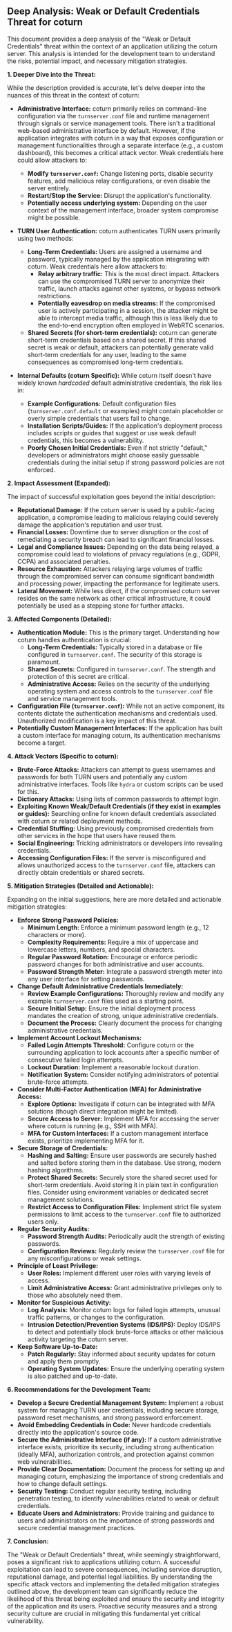 ## Deep Analysis: Weak or Default Credentials Threat for coturn

This document provides a deep analysis of the "Weak or Default Credentials" threat within the context of an application utilizing the coturn server. This analysis is intended for the development team to understand the risks, potential impact, and necessary mitigation strategies.

**1. Deeper Dive into the Threat:**

While the description provided is accurate, let's delve deeper into the nuances of this threat in the context of coturn:

* **Administrative Interface:**  coturn primarily relies on command-line configuration via the `turnserver.conf` file and runtime management through signals or service management tools. There isn't a traditional web-based administrative interface by default. However, if the application integrates with coturn in a way that exposes configuration or management functionalities through a separate interface (e.g., a custom dashboard), this becomes a critical attack vector. Weak credentials here could allow attackers to:
    * **Modify `turnserver.conf`:** Change listening ports, disable security features, add malicious relay configurations, or even disable the server entirely.
    * **Restart/Stop the Service:** Disrupt the application's functionality.
    * **Potentially access underlying system:** Depending on the user context of the management interface, broader system compromise might be possible.

* **TURN User Authentication:** coturn authenticates TURN users primarily using two methods:
    * **Long-Term Credentials:** Users are assigned a username and password, typically managed by the application integrating with coturn. Weak credentials here allow attackers to:
        * **Relay arbitrary traffic:**  This is the most direct impact. Attackers can use the compromised TURN server to anonymize their traffic, launch attacks against other systems, or bypass network restrictions.
        * **Potentially eavesdrop on media streams:** If the compromised user is actively participating in a session, the attacker might be able to intercept media traffic, although this is less likely due to the end-to-end encryption often employed in WebRTC scenarios.
    * **Shared Secrets (for short-term credentials):**  coturn can generate short-term credentials based on a shared secret. If this shared secret is weak or default, attackers can potentially generate valid short-term credentials for any user, leading to the same consequences as compromised long-term credentials.

* **Internal Defaults (coturn Specific):**  While coturn itself doesn't have widely known *hardcoded* default administrative credentials, the risk lies in:
    * **Example Configurations:**  Default configuration files (`turnserver.conf.default` or examples) might contain placeholder or overly simple credentials that users fail to change.
    * **Installation Scripts/Guides:**  If the application's deployment process includes scripts or guides that suggest or use weak default credentials, this becomes a vulnerability.
    * **Poorly Chosen Initial Credentials:** Even if not strictly "default," developers or administrators might choose easily guessable credentials during the initial setup if strong password policies are not enforced.

**2. Impact Assessment (Expanded):**

The impact of successful exploitation goes beyond the initial description:

* **Reputational Damage:** If the coturn server is used by a public-facing application, a compromise leading to malicious relaying could severely damage the application's reputation and user trust.
* **Financial Losses:**  Downtime due to server disruption or the cost of remediating a security breach can lead to significant financial losses.
* **Legal and Compliance Issues:**  Depending on the data being relayed, a compromise could lead to violations of privacy regulations (e.g., GDPR, CCPA) and associated penalties.
* **Resource Exhaustion:** Attackers relaying large volumes of traffic through the compromised server can consume significant bandwidth and processing power, impacting the performance for legitimate users.
* **Lateral Movement:** While less direct, if the compromised coturn server resides on the same network as other critical infrastructure, it could potentially be used as a stepping stone for further attacks.

**3. Affected Components (Detailed):**

* **Authentication Module:** This is the primary target. Understanding how coturn handles authentication is crucial:
    * **Long-Term Credentials:**  Typically stored in a database or file configured in `turnserver.conf`. The security of this storage is paramount.
    * **Shared Secrets:**  Configured in `turnserver.conf`. The strength and protection of this secret are critical.
    * **Administrative Access:**  Relies on the security of the underlying operating system and access controls to the `turnserver.conf` file and service management tools.
* **Configuration File (`turnserver.conf`):**  While not an active component, its contents dictate the authentication mechanisms and credentials used. Unauthorized modification is a key impact of this threat.
* **Potentially Custom Management Interfaces:** If the application has built a custom interface for managing coturn, its authentication mechanisms become a target.

**4. Attack Vectors (Specific to coturn):**

* **Brute-Force Attacks:**  Attackers can attempt to guess usernames and passwords for both TURN users and potentially any custom administrative interfaces. Tools like `hydra` or custom scripts can be used for this.
* **Dictionary Attacks:** Using lists of common passwords to attempt login.
* **Exploiting Known Weak/Default Credentials (if they exist in examples or guides):**  Searching online for known default credentials associated with coturn or related deployment methods.
* **Credential Stuffing:** Using previously compromised credentials from other services in the hope that users have reused them.
* **Social Engineering:** Tricking administrators or developers into revealing credentials.
* **Accessing Configuration Files:** If the server is misconfigured and allows unauthorized access to the `turnserver.conf` file, attackers can directly obtain credentials or shared secrets.

**5. Mitigation Strategies (Detailed and Actionable):**

Expanding on the initial suggestions, here are more detailed and actionable mitigation strategies:

* **Enforce Strong Password Policies:**
    * **Minimum Length:**  Enforce a minimum password length (e.g., 12 characters or more).
    * **Complexity Requirements:** Require a mix of uppercase and lowercase letters, numbers, and special characters.
    * **Regular Password Rotation:** Encourage or enforce periodic password changes for both administrative and user accounts.
    * **Password Strength Meter:** Integrate a password strength meter into any user interface for setting passwords.
* **Change Default Administrative Credentials Immediately:**
    * **Review Example Configurations:**  Thoroughly review and modify any example `turnserver.conf` files used as a starting point.
    * **Secure Initial Setup:**  Ensure the initial deployment process mandates the creation of strong, unique administrative credentials.
    * **Document the Process:** Clearly document the process for changing administrative credentials.
* **Implement Account Lockout Mechanisms:**
    * **Failed Login Attempts Threshold:**  Configure coturn or the surrounding application to lock accounts after a specific number of consecutive failed login attempts.
    * **Lockout Duration:**  Implement a reasonable lockout duration.
    * **Notification System:**  Consider notifying administrators of potential brute-force attempts.
* **Consider Multi-Factor Authentication (MFA) for Administrative Access:**
    * **Explore Options:** Investigate if coturn can be integrated with MFA solutions (though direct integration might be limited).
    * **Secure Access to Server:**  Implement MFA for accessing the server where coturn is running (e.g., SSH with MFA).
    * **MFA for Custom Interfaces:** If a custom management interface exists, prioritize implementing MFA for it.
* **Secure Storage of Credentials:**
    * **Hashing and Salting:** Ensure user passwords are securely hashed and salted before storing them in the database. Use strong, modern hashing algorithms.
    * **Protect Shared Secrets:**  Securely store the shared secret used for short-term credentials. Avoid storing it in plain text in configuration files. Consider using environment variables or dedicated secret management solutions.
    * **Restrict Access to Configuration Files:**  Implement strict file system permissions to limit access to the `turnserver.conf` file to authorized users only.
* **Regular Security Audits:**
    * **Password Strength Audits:** Periodically audit the strength of existing passwords.
    * **Configuration Reviews:** Regularly review the `turnserver.conf` file for any misconfigurations or weak settings.
* **Principle of Least Privilege:**
    * **User Roles:** Implement different user roles with varying levels of access.
    * **Limit Administrative Access:**  Grant administrative privileges only to those who absolutely need them.
* **Monitor for Suspicious Activity:**
    * **Log Analysis:**  Monitor coturn logs for failed login attempts, unusual traffic patterns, or changes to the configuration.
    * **Intrusion Detection/Prevention Systems (IDS/IPS):**  Deploy IDS/IPS to detect and potentially block brute-force attacks or other malicious activity targeting the coturn server.
* **Keep Software Up-to-Date:**
    * **Patch Regularly:**  Stay informed about security updates for coturn and apply them promptly.
    * **Operating System Updates:**  Ensure the underlying operating system is also patched and up-to-date.

**6. Recommendations for the Development Team:**

* **Develop a Secure Credential Management System:**  Implement a robust system for managing TURN user credentials, including secure storage, password reset mechanisms, and strong password enforcement.
* **Avoid Embedding Credentials in Code:**  Never hardcode credentials directly into the application's source code.
* **Secure the Administrative Interface (if any):**  If a custom administrative interface exists, prioritize its security, including strong authentication (ideally MFA), authorization controls, and protection against common web vulnerabilities.
* **Provide Clear Documentation:**  Document the process for setting up and managing coturn, emphasizing the importance of strong credentials and how to change default settings.
* **Security Testing:**  Conduct regular security testing, including penetration testing, to identify vulnerabilities related to weak or default credentials.
* **Educate Users and Administrators:**  Provide training and guidance to users and administrators on the importance of strong passwords and secure credential management practices.

**7. Conclusion:**

The "Weak or Default Credentials" threat, while seemingly straightforward, poses a significant risk to applications utilizing coturn. A successful exploitation can lead to severe consequences, including service disruption, reputational damage, and potential legal liabilities. By understanding the specific attack vectors and implementing the detailed mitigation strategies outlined above, the development team can significantly reduce the likelihood of this threat being exploited and ensure the security and integrity of the application and its users. Proactive security measures and a strong security culture are crucial in mitigating this fundamental yet critical vulnerability.
